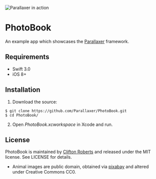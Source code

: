 ![Parallaxer in action](/../media/Media/demo.gif?raw=true "Parallaxer in action")

# PhotoBook
An example app which showcases the [Parallaxer](https://github.com/Parallaxer/Parallaxer) framework.

## Requirements
- Swift 3.0
- iOS 8+

## Installation

1) Download the source:
```
$ git clone https://github.com/Parallaxer/PhotoBook.git
$ cd PhotoBook/
```

2) Open *PhotoBook.xcworkspace* in Xcode and run.

## License

PhotoBook is maintained by [Clifton Roberts](mailto:clifton.roberts@me.com) and released
under the MIT license. See LICENSE for details.

- Animal images are public domain, obtained via [pixabay](https://pixabay.com/) and altered
under Creative Commons CC0.

